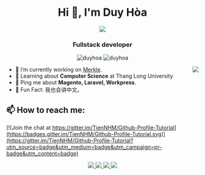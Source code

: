 <h1 align="center">Hi 👋, I'm Duy Hòa</h1>
<p align="center"><img src="https://img.icons8.com/color/48/000000/vietnam-circular.png"/></p>
<h3 align="center">Fullstack developer</h3>
<p align="center"> <img src="https://komarev.com/ghpvc/?username=duyhoa" alt="duyhoa" /> <img src="https://badges.pufler.dev/repos/DuyHoa" alt="duyhoa" /> </p>
<img align="right" src="https://media1.giphy.com/media/13HgwGsXF0aiGY/giphy.gif" />
<ul>
<li>🔭 I’m currently working on <a href="https://www.merkleinc.com/">Merkle</a>.</li>
<li>🧐 Learning about <strong>Computer Science</strong> at Thang Long University</li>
<li>💬 Ping me about <strong>Magento, Laravel, Workpress</strong>.</li>
<li>🎉 Fun Fact: 我也会讲中文。</li>
</ul>


## 📫 How to reach me:

[![Join the chat at https://gitter.im/TienNHM/Github-Profile-Tutorial](https://badges.gitter.im/TienNHM/Github-Profile-Tutorial.svg)](https://gitter.im/TienNHM/Github-Profile-Tutorial?utm_source=badge&utm_medium=badge&utm_campaign=pr-badge&utm_content=badge)

<p align="center">
  <a href="https://www.linkedin.com/in/hoa-nguyen-5663a8219/" target="_blank">
    <img src="https://img.icons8.com/fluent/48/000000/linkedin.png"/>
  </a>
  <a href="https://www.facebook.com/hoa.nguyenduy.359/" alt="Facebook">
    <img src="https://img.icons8.com/fluent/48/000000/facebook-new.png" target="_blank" />
  </a> 
  <a href="https://github.com/DuyHoa" alt="Github">
    <img src="https://img.icons8.com/fluent/48/000000/github.png"/>
  </a> 
  <a href="mailto:ndh.duyhoa.97@gmail.com" alt="Email">
    <img src="https://img.icons8.com/fluent/48/000000/mailing.png"/>
  </a>
</p>

